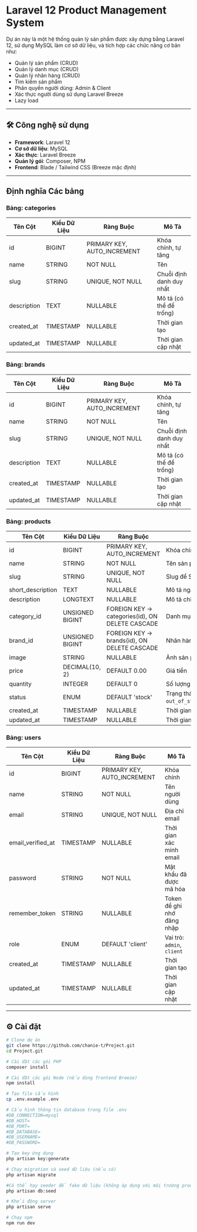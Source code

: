 # Laravel 12 Product Management System

Dự án này là một hệ thống quản lý sản phẩm được xây dựng bằng Laravel 12, sử dụng MySQL làm cơ sở dữ liệu, và tích hợp các chức năng cơ bản như:

- Quản lý sản phẩm (CRUD)
- Quản lý danh mục (CRUD)
- Quản lý nhãn hàng (CRUD)
- Tìm kiếm sản phẩm
- Phân quyền người dùng: Admin & Client
- Xác thực người dùng sử dụng Laravel Breeze
- Lazy load
---

## 🛠️ Công nghệ sử dụng

- **Framework**: Laravel 12
- **Cơ sở dữ liệu**: MySQL
- **Xác thực**: Laravel Breeze
- **Quản lý gói**: Composer, NPM
- **Frontend**: Blade / Tailwind CSS (Breeze mặc định)

---

## Định nghĩa Các bảng
### Bảng: categories

| Tên Cột       | Kiểu Dữ Liệu | Ràng Buộc             | Mô Tả                       |
|---------------|--------------|------------------------|-----------------------------|
| id            | BIGINT       | PRIMARY KEY, AUTO_INCREMENT | Khóa chính, tự tăng      |
| name          | STRING       | NOT NULL               | Tên                        |
| slug          | STRING       | UNIQUE, NOT NULL       | Chuỗi định danh duy nhất  |
| description   | TEXT         | NULLABLE               | Mô tả (có thể để trống)    |
| created_at    | TIMESTAMP    | NULLABLE               | Thời gian tạo              |
| updated_at    | TIMESTAMP    | NULLABLE               | Thời gian cập nhật         |

### Bảng: brands

| Tên Cột       | Kiểu Dữ Liệu | Ràng Buộc             | Mô Tả                       |
|---------------|--------------|------------------------|-----------------------------|
| id            | BIGINT       | PRIMARY KEY, AUTO_INCREMENT | Khóa chính, tự tăng      |
| name          | STRING       | NOT NULL               | Tên                        |
| slug          | STRING       | UNIQUE, NOT NULL       | Chuỗi định danh duy nhất  |
| description   | TEXT         | NULLABLE               | Mô tả (có thể để trống)    |
| created_at    | TIMESTAMP    | NULLABLE               | Thời gian tạo              |
| updated_at    | TIMESTAMP    | NULLABLE               | Thời gian cập nhật         |

### Bảng: products

| Tên Cột            | Kiểu Dữ Liệu     | Ràng Buộc                                       | Mô Tả                          |
|--------------------|------------------|--------------------------------------------------|--------------------------------|
| id                 | BIGINT           | PRIMARY KEY, AUTO_INCREMENT                     | Khóa chính                    |
| name               | STRING           | NOT NULL                                        | Tên sản phẩm                  |
| slug               | STRING           | UNIQUE, NOT NULL                                | Slug để SEO                   |
| short_description  | TEXT             | NULLABLE                                        | Mô tả ngắn                    |
| description        | LONGTEXT         | NULLABLE                                        | Mô tả chi tiết                |
| category_id        | UNSIGNED BIGINT  | FOREIGN KEY → categories(id), ON DELETE CASCADE | Danh mục                      |
| brand_id           | UNSIGNED BIGINT  | FOREIGN KEY → brands(id), ON DELETE CASCADE     | Nhãn hàng                     |
| image              | STRING           | NULLABLE                                        | Ảnh sản phẩm                  |
| price              | DECIMAL(10, 2)   | DEFAULT 0.00                                    | Giá tiền                      |
| quantity           | INTEGER          | DEFAULT 0                                       | Số lượng                      |
| status             | ENUM             | DEFAULT 'stock'                                 | Trạng thái: `stock`, `out_of_stock`,`discontinued` |
| created_at         | TIMESTAMP        | NULLABLE                                        | Thời gian tạo                 |
| updated_at         | TIMESTAMP        | NULLABLE                                        | Thời gian cập nhật            |

### Bảng: users

| Tên Cột             | Kiểu Dữ Liệu     | Ràng Buộc               | Mô Tả                                         |
|---------------------|------------------|--------------------------|-----------------------------------------------|
| id                  | BIGINT           | PRIMARY KEY, AUTO_INCREMENT | Khóa chính                                |
| name                | STRING           | NOT NULL                 | Tên người dùng                               |
| email               | STRING           | UNIQUE, NOT NULL         | Địa chỉ email                                |
| email_verified_at   | TIMESTAMP        | NULLABLE                 | Thời gian xác minh email                     |
| password            | STRING           | NOT NULL                 | Mật khẩu đã được mã hóa                      |
| remember_token      | STRING           | NULLABLE                 | Token để ghi nhớ đăng nhập                   |
| role                | ENUM             | DEFAULT 'client'         | Vai trò: `admin`, `client`                   |
| created_at          | TIMESTAMP        | NULLABLE                 | Thời gian tạo                                |
| updated_at          | TIMESTAMP        | NULLABLE                 | Thời gian cập nhật                           |

---
## ⚙️ Cài đặt

```bash
# Clone dự án
git clone https://github.com/chanie-t/Project.git
cd Project.git

# Cài đặt các gói PHP
composer install

# Cài đặt các gói Node (nếu dùng frontend Breeze)
npm install

# Tạo file cấu hình
cp .env.example .env

# Cấu hình thông tin database trong file .env
#DB_CONNECTION=mysql
#DB_HOST=
#DB_PORT=
#DB_DATABASE=
#DB_USERNAME=
#DB_PASSWORD=

# Tạo key ứng dụng
php artisan key:generate

# Chạy migration và seed dữ liệu (nếu có)
php artisan migrate

#Có thể hạy seeder để fake dữ liệu (không áp dụng với môi trường production)
php artisan db:seed

# Khởi động server
php artisan serve

# Chạy npm 
npm run dev

```

